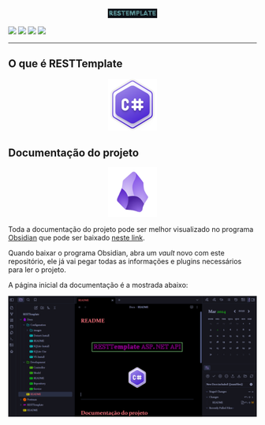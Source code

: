 
<p align="center">
	<img src="https://raw.githubusercontent.com/F4NT0/RESTTemplate/master/Docs/Configuration/images/restemplate2.png" width="100">
</p>


![](https://img.shields.io/badge/.NET-8-purple)
![](https://img.shields.io/badge/ASP.NET-8.0.2-lightblue)
![](https://img.shields.io/badge/SQLite-3.45.1-green)
![](https://img.shields.io/badge/EntityFramework.SQLite-8.0.2-magenta)

---

## O que é RESTTemplate

<p align="center">
	<img src="https://raw.githubusercontent.com/F4NT0/RESTTemplate/master/Docs/Configuration/images/csharp.svg" width="100">
</p>



## Documentação do projeto

<p align="center">
	<img src="https://raw.githubusercontent.com/F4NT0/RESTTemplate/master/Docs/Configuration/images/obsidian_icon.png" width="100">
</p>

Toda a documentação do projeto pode ser melhor visualizado no programa [Obsidian](https://obsidian.md/) que pode ser baixado [neste link](https://obsidian.md/download).

Quando baixar o programa Obsidian, abra um _vault_ novo com este repositório, ele já vai pegar todas as informações e plugins necessários para ler o projeto.

A página inicial da documentação é a mostrada abaixo:

![Visual do Obsidian](Docs/Configuration/images/obsidian_view.png)


